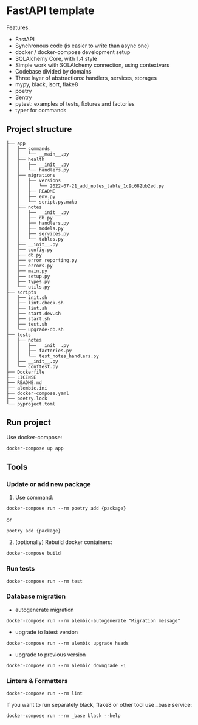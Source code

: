 # FastAPI template

Features:
* FastAPI
* Synchronous code (is easier to write than async one)
* docker / docker-compose development setup
* SQLAlchemy Core, with 1.4 style
* Simple work with SQLAlchemy connection, using contextvars
* Codebase divided by domains
* Three layer of abstractions: handlers, services, storages
* mypy, black, isort, flake8
* poetry
* Sentry
* pytest: examples of tests, fixtures and factories
* typer for commands

## Project structure
```
├── app
│   ├── commands
│   │   └── __main__.py
│   ├── health
│   │   ├── __init__.py
│   │   └── handlers.py
│   ├── migrations
│   │   ├── versions
│   │   │   └── 2022-07-21_add_notes_table_1c9c682bb2ed.py
│   │   ├── README
│   │   ├── env.py
│   │   └── script.py.mako
│   ├── notes
│   │   ├── __init__.py
│   │   ├── db.py
│   │   ├── handlers.py
│   │   ├── models.py
│   │   ├── services.py
│   │   └── tables.py
│   ├── __init__.py
│   ├── config.py
│   ├── db.py
│   ├── error_reporting.py
│   ├── errors.py
│   ├── main.py
│   ├── setup.py
│   ├── types.py
│   └── utils.py
├── scripts
│   ├── init.sh
│   ├── lint-check.sh
│   ├── lint.sh
│   ├── start.dev.sh
│   ├── start.sh
│   ├── test.sh
│   └── upgrade-db.sh
├── tests
│   ├── notes
│   │   ├── __init__.py
│   │   ├── factories.py
│   │   └── test_notes_handlers.py
│   ├── __init__.py
│   └── conftest.py
├── Dockerfile
├── LICENSE
├── README.md
├── alembic.ini
├── docker-compose.yaml
├── poetry.lock
└── pyproject.toml
```

## Run project

Use docker-compose:

```shell
docker-compose up app
```

## Tools

### Update or add new package

1.  Use command:

```shell
docker-compose run --rm poetry add {package}
```

or

```shell
poetry add {package}
```

2.  (optionally) Rebuild docker containers:

```shell
docker-compose build
```

### Run tests

```shell
docker-compose run --rm test
```

### Database migration

*   autogenerate migration

```shell
docker-compose run --rm alembic-autogenerate "Migration message"
```

*   upgrade to latest version

```shell
docker-compose run --rm alembic upgrade heads
```

*   upgrade to previous version

```shell
docker-compose run --rm alembic downgrade -1
```

### Linters & Formatters

```shell
docker-compose run --rm lint
```

If you want to run separately black, flake8 or other tool use \_base service:

```shell
docker-compose run --rm _base black --help
```
